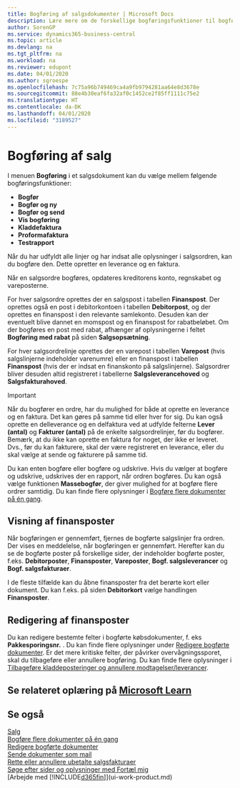 ```yaml
---
title: Bogføring af salgsdokumenter | Microsoft Docs
description: Lære mere om de forskellige bogføringsfunktioner til bogføring af salgsdokumenter, og hvordan du kan opdatere bogførte dokumenter.
author: SorenGP
ms.service: dynamics365-business-central
ms.topic: article
ms.devlang: na
ms.tgt_pltfrm: na
ms.workload: na
ms.reviewer: edupont
ms.date: 04/01/2020
ms.author: sgroespe
ms.openlocfilehash: 7c75a96b749469ca4a9fb9794281aa64e8d3678e
ms.sourcegitcommit: 88e4b30eaf6fa32af0c1452ce2f85ff1111c75e2
ms.translationtype: HT
ms.contentlocale: da-DK
ms.lasthandoff: 04/01/2020
ms.locfileid: "3189527"
---
```

# <a name="posting-sales"></a>Bogføring af salg
I menuen **Bogføring** i et salgsdokument kan du vælge mellem følgende bogføringsfunktioner:

* **Bogfør**
* **Bogfør og ny**
* **Bogfør og send**
* **Vis bogføring**
* **Kladdefaktura**
* **Proformafaktura**
* **Testrapport**

Når du har udfyldt alle linjer og har indsat alle oplysninger i salgsordren, kan du bogføre den. Dette opretter en leverance og en faktura.

Når en salgsordre bogføres, opdateres kreditorens konto, regnskabet og vareposterne.

For hver salgsordre oprettes der en salgspost i tabellen **Finanspost**. Der oprettes også en post i debitorkontoen i tabellen **Debitorpost**, og der oprettes en finanspost i den relevante samlekonto. Desuden kan der eventuelt blive dannet en momspost og en finanspost for rabatbeløbet. Om der bogføres en post med rabat, afhænger af oplysningerne i feltet **Bogføring med rabat** på siden **Salgsopsætning**.

For hver salgsordrelinje oprettes der en varepost i tabellen **Varepost** (hvis salgslinjerne indeholder varenumre) eller en finanspost i tabellen **Finanspost** (hvis der er indsat en finanskonto på salgslinjerne). Salgsordrer bliver desuden altid registreret i tabellerne **Salgsleverancehoved** og **Salgsfakturahoved**.

> [!IMPORTANT]  
>   Når du bogfører en ordre, har du mulighed for både at oprette en leverance og en faktura. Det kan gøres på samme tid eller hver for sig. Du kan også oprette en delleverance og en delfaktura ved at udfylde felterne **Lever (antal)** og **Fakturer (antal)** på de enkelte salgsordrelinjer, før du bogfører. Bemærk, at du ikke kan oprette en faktura for noget, der ikke er leveret. Dvs., før du kan fakturere, skal der være registreret en leverance, eller du skal vælge at sende og fakturere på samme tid.

Du kan enten bogføre eller bogføre og udskrive. Hvis du vælger at bogføre og udskrive, udskrives der en rapport, når ordren bogføres. Du kan også vælge funktionen **Massebogfør**, der giver mulighed for at bogføre flere ordrer samtidig. Du kan finde flere oplysninger i [Bogføre flere dokumenter på én gang](ui-batch-posting.md).

## <a name="viewing-ledger-entries"></a>Visning af finansposter
Når bogføringen er gennemført, fjernes de bogførte salgslinjer fra ordren. Der vises en meddelelse, når bogføringen er gennemført. Herefter kan du se de bogførte poster på forskellige sider, der indeholder bogførte poster, f.eks. **Debitorposter**, **Finansposter**, **Vareposter**, **Bogf. salgsleverancer** og **Bogf. salgsfakturaer**.  

I de fleste tilfælde kan du åbne finansposter fra det berørte kort eller dokument. Du kan f.eks. på siden **Debitorkort** vælge handlingen **Finansposter**.

## <a name="editing-ledger-entries"></a>Redigering af finansposter
Du kan redigere bestemte felter i bogførte købsdokumenter, f. eks **Pakkesporingsnr.** . Du kan finde flere oplysninger under [Redigere bogførte dokumenter](across-edit-posted-document.md). Er det mere kritiske felter, der påvirker overvågningssporet, skal du tilbageføre eller annullere bogføring. Du kan finde flere oplysninger i [Tilbageføre kladdeposteringer og annullere modtagelser/leverancer](finance-how-reverse-journal-posting.md).

## <a name="see-related-training-at-microsoft-learn"></a>Se relateret oplæring på [Microsoft Learn](/learn/modules/ship-invoice-items-dynamics-365-business-central/index)

## <a name="see-also"></a>Se også
[Salg](sales-manage-sales.md)  
[Bogføre flere dokumenter på én gang](ui-batch-posting.md)  
[Redigere bogførte dokumenter](across-edit-posted-document.md)  
[Sende dokumenter som mail](ui-how-send-documents-email.md)  
[Rette eller annullere ubetalte salgsfakturaer](sales-how-correct-cancel-sales-invoice.md)  
[Søge efter sider og oplysninger med Fortæl mig](ui-search.md)  
[Arbejde med [!INCLUDE[d365fin](includes/d365fin_md.md)]](ui-work-product.md)
